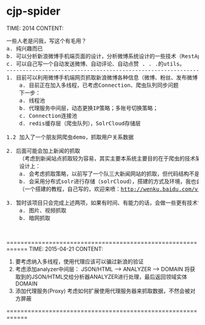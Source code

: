 cjp-spider
============================================================
TIME:
	2014
CONTENT:
<pre>
一些人老是问我，写这个有毛用？
a. 纯兴趣而已
b. 可以分析新浪微博手机端页面的设计，分析微博系统设计的一些技术（RestApi命名规范.etc）
c. 可以自己写一个自动发送微博、自动评论、自动点赞 . . .的utils。
---------------------------------------------------------------------------------------
1. 目前可以利用微博手机端网页抓取新浪微博各种信息（微博、粉丝、发布微博（附带地理位置）、）
	a. 目前正在加入多线程，已考虑Connection、爬虫队列同步问题
	下一步：
	a. 线程池
	b. 代理服务中间层，动态更换IP策略；多账号切换策略；
	c. Connection连接池
	d. redis缓存层（爬虫队列），SolrCloud存储层
	
1.2 加入了一个朋友网爬虫demo，抓取用户关系数据

2. 后面可能会加上新闻的抓取
	（考虑到新闻站点抓取较为容易，其实主要本系统主要目的在于爬虫的技术架构，而非所爬的内容）
	设计上：
	a. 会考虑抓取策略，以前写了一个队三大新闻网站的抓取，但代码结构不是很好，有时间重构一下，然后放上来；
	b. 会采用分布式solr进行存储（solrCloud），搭建的方式及环境，我也会提供出一个链接；
	（一个搭建的教程，自己写的，欢迎来喷：<a href="http://wenku.baidu.com/view/8d858fb2360cba1aa911da59.html" target="_blank">http://wenku.baidu.com/view/8d858fb2360cba1aa911da59.html</a>）

3. 暂时该项目只会完成上述两项，如果有时间、有能力的话，会做一些更有技术含量的抓取
	a. 图片、视频抓取
	b. 暗网抓取


</pre>
============================================================
TIME:
	2015-04-21
CONTENT:
1. 要考虑纳入多线程，使用代理应该可以骗过新浪的验证
2. 考虑添加analyzer中间层：
		JSON/HTML --> ANALYZER --> DOMAIN
		将获取到的JSON/HTML交给分析器ANALYZER进行处理，最后返回领域实体DOMAIN
3. 添加代理服务(Proxy)
		考虑如何扩展使用代理服务器来抓取数据，不然会被对方屏蔽
		
============================================================





